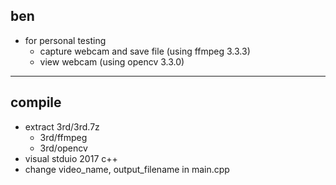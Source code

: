 ﻿
## ben
* for personal testing
  * capture webcam and save file (using ffmpeg 3.3.3)
  * view webcam (using opencv 3.3.0)

---

## compile
* extract 3rd/3rd.7z
  * 3rd/ffmpeg
  * 3rd/opencv
* visual stduio 2017 c++
* change video_name, output_filename in main.cpp

